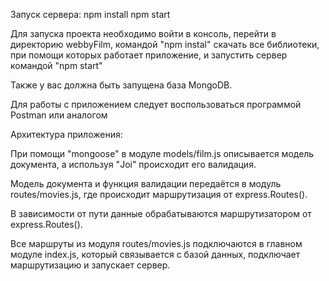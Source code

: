 
Запуск сервера:
npm install
npm start


Для запуска проекта необходимо войти в консоль, 
перейти в директорию webbyFilm, командой "npm instal" скачать все библиотеки, 
при помощи которых работает приложение, и запустить сервер командой "npm start"

Также у вас должна быть запущена база MongoDB.

Для работы с приложением следует воспользоваться программой Postman или аналогом


Архитектура приложения:

При помощи "mongoose" в модуле models/film.js описывается модель документа, 
а используя "Joi" происходит его валидация.

Модель документа и функция валидации передаётся в модуль routes/movies.js, 
где происходит маршрутизация от express.Routes().

В зависимости от пути данные обрабатываются маршрутизатором от express.Routes().

Все маршруты из модуля routes/movies.js подключаются в главном модуле index.js,
который связывается с базой данных, подключает маршрутизацию и запускает сервер.
